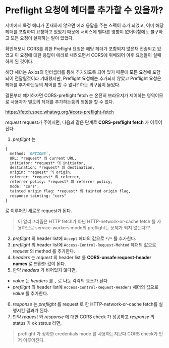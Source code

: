 # Preflight 요청에 헤더를 추가할 수 있을까?

서버에서 특정 헤더가 존재하지 않으면 에러 응답을 주는 스펙이 추가 되었고,
이미 해당 헤더를 포함하여 요청하고 있었기 때문에 서비스에 별다른 영향이 없어야함에도 불구하고 모든 요청이 실패하는 일이 있었다.

확인해보니 CORS를 위한 Preflight 요청은 해당 헤더가 포함되지 않은채 전송되고 있었고 이 요청에 대한 응답이 에러로 내려오면서 CORS에 위배되어 이후 요청들이 실패하게 된 것이다.

해당 헤더는 Axios의 인터셉터를 통해 추가되도록 되어 있기 때문에 모든 요청에 포함되어 전달될것이라 기대했지만, Preflight 요청에는 추가되지 않았고 Preflight 요청은 헤더를 추가하는등의 제어를 할 수 없나? 하는 의구심이 들었다.

결론부터 얘기하자면 CORS-preflight fetch 는 온전히 브라우저가 제어하는 영역이므로 사용자가 별도의 헤더를 추가하는등의 행동을 할 수 없다.

https://fetch.spec.whatwg.org/#cors-preflight-fetch

*request* request가 주어지면, 다음과 같은 단계로 **CORS-preflight fetch** 가 이루어진다.

1. *preflight* 는
```markdown
{
  method: `OPTIONS`,
  URL: *request* 의 current URL,
  initiator: *request* 의 initiator,
  destination: *request* 의 destination,
  origin: *request* 의 origin,
  referrer: *request* 의 referrer,
  referrer policy: *request* 의 referrer policy,
  mode: "cors",
  tainted origin flag: *request* 의 tainted origin flag,
  response tainting: "cors"
}
````
로 이루어진 새로운 request가 된다.

> 이 알리고리즘은 HTTP fetch가 아닌 HTTP-network-or-cache fetch 를 사용하므로 service-workers mode의 preflight는 문제가 되지 않는다??

2. *preflight* 의 header list에 `Accept` 헤더의 값으로 `*/*` 를 추가한다.
3. *preflight* 의 header list에 `Access-Control-Request-Mehtod` 헤더의 값으로 *request* 의 method 를 추가한다.
4. *headers* 는 *request* 의 header list 를 **CORS-unsafe request-header names** 로 변환한 값이 된다.
5. 만약 *headers* 가 비어있지 않다면,
  - *value* 는 *headers* 를 `,` 로 나눈 각각의 요소가 된다.
  - *preflight* 의 header list에 `Access-Control-Request-Headers` 헤더의 값으로 *value* 를 추가한다.
6. *response* 는 *preflight* 를 request 로 한 HTTP-network-or-cache fetch를 실행시킨 결과가 된다.
7. 만약 *request* 와 *response* 에 대한 CORS check 가 성공하고 *response* 의 status 가 ok status 라면,

> preflight 가 정확한 credentials mode 를 사용하는지보다 CORS check가 먼저 이루어진다.
